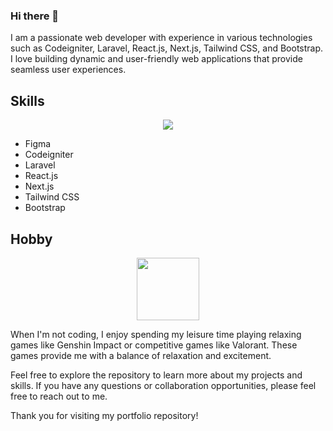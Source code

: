 ### Hi there 👋
I am a passionate web developer with experience in various technologies such as Codeigniter, Laravel, React.js, Next.js, Tailwind CSS, and Bootstrap. I love building dynamic and user-friendly web applications that provide seamless user experiences.

## Skills
<p align="center">
  <a href="https://skillicons.dev">
    <img src="https://skillicons.dev/icons?i=git,laravel,react,nextjs,tailwind,bootstrap,figma" />
  </a>
</p>

- Figma
- Codeigniter
- Laravel
- React.js
- Next.js
- Tailwind CSS
- Bootstrap

## Hobby

<div id="header" align="center">
  <img src="https://media.giphy.com/media/2LhSlj6xwJoeYHTMiO/giphy.gif" width="100"/>
</div>

When I'm not coding, I enjoy spending my leisure time playing relaxing games like Genshin Impact or competitive games like Valorant. These games provide me with a balance of relaxation and excitement.

Feel free to explore the repository to learn more about my projects and skills. If you have any questions or collaboration opportunities, please feel free to reach out to me.

Thank you for visiting my portfolio repository!

<!--
**muhammad-dicky/muhammad-dicky** is a ✨ _special_ ✨ repository because its `README.md` (this file) appears on your GitHub profile.

Here are some ideas to get you started:

- 🔭 I’m currently working on ...
- 🌱 I’m currently learning ...
- 👯 I’m looking to collaborate on ...
- 🤔 I’m looking for help with ...
- 💬 Ask me about ...
- 📫 How to reach me: ...
- 😄 Pronouns: ...
- ⚡ Fun fact: ...
-->
